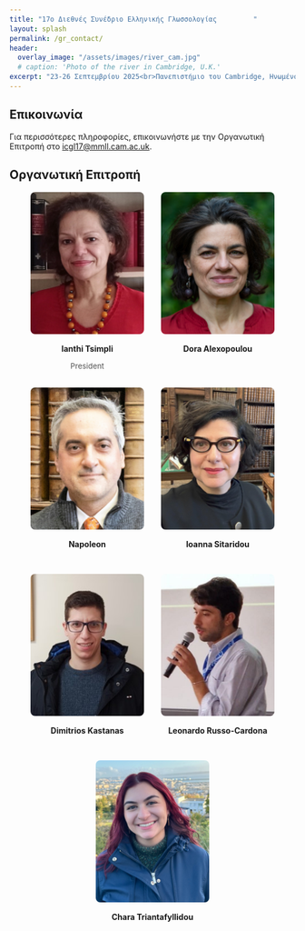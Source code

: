 ```yaml
---
title: "17ο Διεθνές Συνέδριο Ελληνικής Γλωσσολογίας         "
layout: splash
permalink: /gr_contact/
header:
  overlay_image: "/assets/images/river_cam.jpg"
  # caption: 'Photo of the river in Cambridge, U.K.'
excerpt: "23-26 Σεπτεμβρίου 2025<br>Πανεπιστήμιο του Cambridge, Ηνωμένο Βασίλειο"
---
```


## Επικοινωνία

Για περισσότερες πληροφορίες, επικοινωνήστε με την Οργανωτική Επιτροπή στο <a href="mailto:icgl17@mmll.cam.ac.uk" target="_blank">icgl17@mmll.cam.ac.uk</a>. 

## Οργανωτική Επιτροπή

<div style="max-width: 960px; margin: 0 auto; display: flex; flex-wrap: wrap; justify-content: center; gap: 30px;">

  <div style="width: 200px; text-align: center;">
    <img src="/assets/images/Ianthi.jpg"
         alt="Ianthi Tsimpli"
         style="width: 200px; height: 250px; object-fit: cover; border-radius: 8px;">
    <p><strong>Ianthi Tsimpli</strong></p>
    <span style="display: block; font-size: 0.95em; color: #555;">President</span>

  </div>

  <div style="width: 200px; text-align: center;">
    <img src="/assets/images/Dora.jpg"
         alt="Dora Alexopoulou"
         style="width: 200px; height: 250px; object-fit: cover; border-radius: 8px;">
    <p><strong>Dora Alexopoulou</strong></p>
  </div>

  <div style="width: 200px; text-align: center;">
    <img src="/assets/images/Napoleon.JPG"
         alt="Napoleon"
         style="width: 200px; height: 250px; object-fit: cover; border-radius: 8px;">
    <p><strong>Napoleon</strong></p>
  </div>

  <div style="width: 200px; text-align: center;">
    <img src="/assets/images/Ioanna.jpg"
         alt="Ioanna Sitaridou"
         style="width: 200px; height: 250px; object-fit: cover; border-radius: 8px;">
    <p><strong>Ioanna Sitaridou</strong></p>
  </div>

  <div style="width: 200px; text-align: center;">
    <img src="/assets/images/dim.jpg"
         alt="Dimitrios Kastanas"
         style="width: 200px; height: 250px; object-fit: cover; border-radius: 8px;">
    <p><strong>Dimitrios Kastanas</strong></p>
  </div>

  <div style="width: 200px; text-align: center;">
    <img src="/assets/images/Leonardo.jpg"
         alt="Leonardo Russo-Cardona"
         style="width: 200px; height: 250px; object-fit: cover; border-radius: 8px;">
    <p><strong>Leonardo Russo-Cardona</strong></p>
  </div>

  <div style="width: 200px; text-align: center;">
    <img src="/assets/images/Chara.JPG"
         alt="Chara Triantafyllidou"
         style="width: 200px; height: 250px; object-fit: cover; border-radius: 8px;">
    <p><strong>Chara Triantafyllidou</strong></p>
  </div>

</div>
